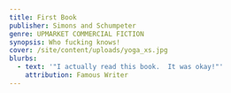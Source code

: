 ```yaml
---
title: First Book
publisher: Simons and Schumpeter
genre: UPMARKET COMMERCIAL FICTION
synopsis: Who fucking knows!
cover: /site/content/uploads/yoga_xs.jpg
blurbs:
  - text: '"I actually read this book.  It was okay!"'
    attribution: Famous Writer
---
```

